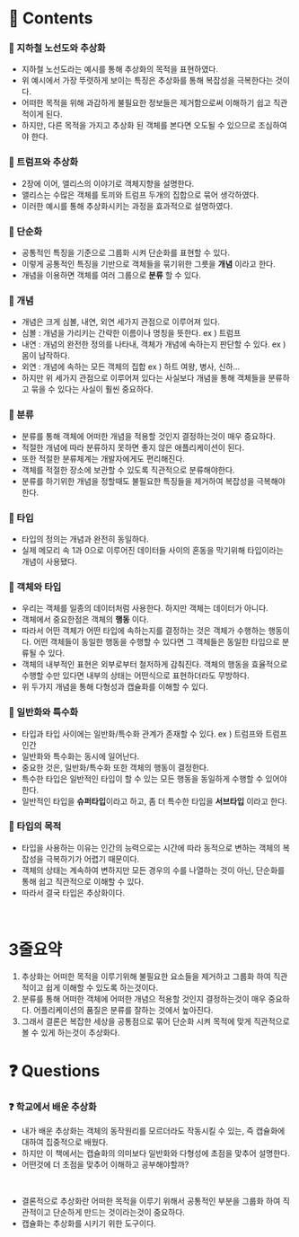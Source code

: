 # 📌 Contents

### 📌 지하철 노선도와 추상화

- 지하철 노선도라는 예시를 통해 추상화의 목적을 표현하였다.
- 위 예시에서 가장 뚜렷하게 보이는 특징은 추상화를 통해 복잡성을 극복한다는 것이다.
- 어떠한 목적을 위해 과감하게 불필요한 정보들은 제거함으로써 이해하기 쉽고 직관적이게 된다.
- 하지만, 다른 목적을 가지고 추상화 된 객체를 본다면 오도될 수 있으므로 조심하여야 한다.

### 📌 트럼프와 추상화

- 2장에 이어, 앨리스의 이야기로 객체지향을 설명한다.
- 앨리스는 수많은 객체를 토끼와 트럼프 두개의 집합으로 묶어 생각하였다.
- 이러한 예시를 통해 추상화시키는 과정을 효과적으로 설명하였다.

### 📌 단순화

- 공통적인 특징을 기준으로 그룹화 시켜 단순화를 표현할 수 있다.
- 이렇게 공통적인 특징을 기반으로 객체들을 묶기위한 그릇을 **개념** 이라고 한다.
- 개념을 이용하면 객체를 여러 그룹으로 **분류** 할 수 있다.

### 📌 개념

- 개념은 크게 심볼, 내연, 외연 세가지 관점으로 이루어져 있다.
- 심볼 : 개념을 가리키는 간략한 이름이나 명칭을 뜻한다. ex ) 트럼프
- 내연 : 개념의 완전한 정의를 나타내, 객체가 개념에 속하는지 판단할 수 있다. ex ) 몸이 납작하다.
- 외연 : 개념에 속하는 모든 객체의 집합 ex ) 하트 여왕, 병사, 신하...
- 하지만 위 세가지 관점으로 이루어져 있다는 사실보다 개념을 통해 객체들을 분류하고 묶을 수 있다는 사실이 훨씬 중요하다.

### 📌 분류

- 분류를 통해 객체에 어떠한 개념을 적용할 것인지 결정하는것이 매우 중요하다.
- 적절한 개념에 따라 분류하지 못하면 좋지 않은 애플리케이션이 된다.
- 또한 적절한 분류체계는 개발자에게도 편리해진다.
- 객체를 적절한 장소에 보관할 수 있도록 직관적으로 분류해야한다.
- 분류를 하기위한 개념을 정할때도 불필요한 특징들을 제거하여 복잡성을 극복해야한다.

### 📌 타입

- 타입의 정의는 개념과 완전히 동일하다.
- 실제 메모리 속 1과 0으로 이루어진 데이터들 사이의 혼동을 막기위해 타입이라는 개념이 사용됐다.

### 📌 객체와 타입

- 우리는 객체를 일종의 데이터처럼 사용한다. 하지만 객체는 데이터가 아니다.
- 객체에서 중요한점은 객체의 **행동** 이다.
- 따라서 어떤 객체가 어떤 타입에 속하는지를 결정하는 것은 객체가 수행하는 행동이다. 어떤 객체들이 동일한 행동을 수행할 수 있다면 그 객체들은 동일한 타입으로 분류될 수 있다.
- 객체의 내부적인 표현은 외부로부터 철저하게 감춰진다. 객체의 행동을 효율적으로 수행할 수만 있다면 내부의 상태는 어떤식으로 표현하더라도 무방하다.
- 위 두가지 개념을 통해 다형성과 캡슐화를 이해할 수 있다.

### 📌 일반화와 특수화

- 타입과 타입 사이에는 일반화/특수화 관계가 존재할 수 있다. ex ) 트럼프와 트럼프 인간
- 일반화와 특수화는 동시에 일어난다.
- 중요한 것은, 일반화/특수화 또한 객체의 행동이 결정한다.
- 특수한 타입은 일반적인 타입이 할 수 있는 모든 행동을 동일하게 수행할 수 있어야한다.
- 일반적인 타입을 **슈퍼타입**이라고 하고, 좀 더 특수한 타입을 **서브타입** 이라고 한다.

### 📌 타입의 목적

- 타입을 사용하는 이유는 인간의 능력으로는 시간에 따라 동적으로 변하는 객체의 복잡성을 극복하기가 어렵기 때문이다.
- 객체의 상태는 계속하여 변하지만 모든 경우의 수를 나열하는 것이 아닌, 단순화를 통해 쉽고 직관적으로 이해할 수 있다.
- 따라서 결국 타입은 추상화이다.

</br>

# 3줄요약

1. 추상화는 어떠한 목적을 이루기위해 불필요한 요소들을 제거하고 그룹화 하여 직관적이고 쉽게 이해할 수 있도록 하는것이다.
2. 분류를 통해 어떠한 객체에 어떠한 개념으 적용할 것인지 결정하는것이 매우 중요하다. 어플리케이션의 품질은 분류를 잘하는 것에서 높아진다.
3. 그래서 결론은 복잡한 세상을 공통점으로 묶어 단순화 시켜 목적에 맞게 직관적으로 볼 수 있게 하는것이 추상화다.

# ❓ Questions

### ❓ 학교에서 배운 추상화

- 내가 배운 추상화는 객체의 동작원리를 모르더라도 작동시킬 수 있는, 즉 캡슐화에 대하여 집중적으로 배웠다.
- 하지만 이 책에서는 캡슐화의 의미보다 일반화와 다형성에 초점을 맞추어 설명한다.
- 어떤것에 더 초점을 맞추어 이해하고 공부해야할까?

</br>

- 결론적으로 추상화란 어떠한 목적을 이루기 위해서 공통적인 부분을 그룹화 하여 직관적이고 단순하게 만드는 것이라는것이 중요하다.
- 캡슐화는 추상화를 시키기 위한 도구이다.